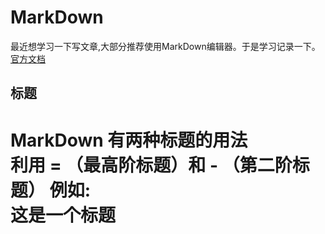 # MarkDown

  最近想学习一下写文章,大部分推荐使用MarkDown编辑器。于是学习记录一下。
  [官方文档](http://www.markdown.cn/)
  
## 标题  ##
 MarkDown 有两种标题的用法  
 利用 = （最高阶标题）和 - （第二阶标题） 例如:  
 这是一个标题
  ==========
 
